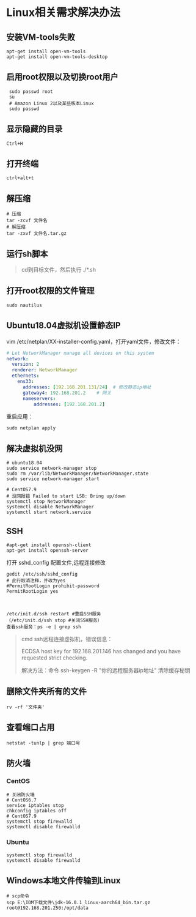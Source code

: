 # Linux相关需求解决办法
## 安装VM-tools失败

```shell
apt-get install open-vm-tools
apt-get install open-vm-tools-desktop
```

## 启用root权限以及切换root用户

```shell
 sudo passwd root
 su
 # Amazon Linux 2以及某些版本Linux
 sudo passwd
```

## 显示隐藏的目录

```shell
Ctrl+H
```

## 打开终端

```shell
ctrl+alt+t
```

## 解压缩

```shell
# 压缩
tar -zcvf 文件名  
# 解压缩
tar -zxvf 文件名.tar.gz 
```

## 运行sh脚本

> cd到目标文件，然后执行 ./*.sh

## 打开root权限的文件管理 

```shell
sudo nautilus
```

## Ubuntu18.04虚拟机设置静态IP

vim /etc/netplan/XX-installer-config.yaml，打开yaml文件，修改文件：

```yaml
# Let NetworkManager manage all devices on this system
network:
  version: 2
  renderer: NetworkManager
  ethernets: 
    ens33:    
      addresses: [192.168.201.131/24]  # 修改静态ip地址
      gateway4: 192.168.201.2    # 网关
      nameservers: 
          addresses: [192.168.201.2]
```

重启应用：

```shell
sudo netplan apply
```

## 解决虚拟机没网

```shell
# ubuntu18.04
sudo service network-manager stop
sudo rm /var/lib/NetworkManager/NetworkManager.state
sudo service network-manager start
```

```shell
# CentOS7.9
# 没网报错 Failed to start LSB: Bring up/down
systemctl stop NetworkManager
systemctl disable NetworkManager
systemctl start network.service
```



## SSH

```shell
#apt-get install openssh-client
apt-get install openssh-server
```

打开 sshd_config 配置文件,远程连接修改

```shell
gedit /etc/ssh/sshd_config 
# 此行取消注释，并改为yes
#PermitRootLogin prohibit-password
PermitRootLogin yes



/etc/init.d/ssh restart #重启SSH服务  
（/etc/init.d/ssh stop #关闭SSH服务）
查看ssh服务：ps -e | grep ssh
```

>cmd ssh远程连接虚拟机，错误信息：
>
>ECDSA host key for 192.168.201.146 has changed and you have requested strict checking.
>
>解决方法：命令  ssh-keygen -R "你的远程服务器ip地址"   清除缓存秘钥

## 删除文件夹所有的文件

```shell
rv -rf '文件夹'
```

## 查看端口占用

```shell
netstat -tunlp | grep 端口号
```

## 防火墙

### CentOS

```shell
# 关闭防火墙
# CentOS6.7
service iptables stop
chkconfig iptables off
# CentOS7.9
systemctl stop firewalld
systemctl disable firewalld
```

### Ubuntu

```shell
systemctl stop firewalld
systemctl disable firewalld
```



## Windows本地文件传输到Linux

```shell
# scp命令
scp E:\IDM下载文件\jdk-16.0.1_linux-aarch64_bin.tar.gz root@192.168.201.250:/opt/data
```

